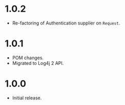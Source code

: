 # 1.0.2
- Re-factoring of Authentication supplier on `Request`.
  
# 1.0.1
- POM changes.
- Migrated to Log4j 2 API.
  
# 1.0.0
- Initial release.